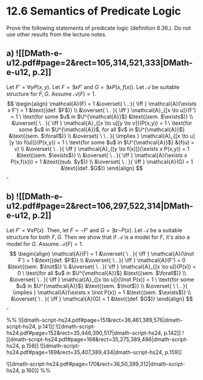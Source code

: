
# 12.6        Semantics of Predicate Logic
Prove the following statements of predicate logic (definition 6.36.). Do not use other results from the lecture notes.

## a) ![[DMath-e-u12.pdf#page=2&rect=105,314,521,333|DMath-e-u12, p.2]]

Let $F' = \forall y P(x, y)$. Let $F = \exists x F'$ and $G = \exists x P(x, f(x))$. Let $\mathcal{A}$ be suitable structure for $F, G$. Assume $\mathcal{A}(F) = 1$. 
$$
\begin{align}
\mathcal{A}(F) = 1 &\overset{ \ . }{ \iff } \mathcal{A}(\exists x F') = 1 &\text{(def. $F$)} \\
&\overset{ \ . }{ \iff } \mathcal{A}_{[x \to u]}(F') = 1 \ \text{for some $u$ in $U^{\mathcal{A}}$} &\text{(sem. $\exists$)} \\
&\overset{ \ . }{ \iff } \mathcal{A}_{[x \to u][y \to v]}(P(x,y)) = 1 \ \text{for some $u$ in $U^{\mathcal{A}}$, for all $v$ in $U^{\mathcal{A}}$} &\text{(sem. $\forall$)} \\
&\overset{ \ \ . }{ \implies } \mathcal{A}_{[x \to u][y \to f(u)]}(P(x,y)) = 1 \ \text{for some $u$ in $U^{\mathcal{A}}$} &(f(u) = v) \\
&\overset{ \ . }{ \iff } \mathcal{A}_{[y \to f(x)]}(\exists x P(x,y)) = 1 &\text{(sem. $\exists$)} \\
&\overset{ \ . }{ \iff } \mathcal{A}(\exists x P(x,f(x))) = 1 &\text{(sub. $y$)} \\
&\overset{ \ . }{ \iff } \mathcal{A}(G) = 1 &\text{(def. $G$)}
\end{align}
$$
$\square$

## b) ![[DMath-e-u12.pdf#page=2&rect=106,297,522,314|DMath-e-u12, p.2]]

Let $F' = \forall x P(x)$. Then, let $F = \lnot F'$ and $G = \exists x \lnot P(x)$. Let $\mathcal{A}$ be a suitable structure for both $F, G$. Then we show that if $\mathcal{A}$ is a model for $F$, it's also a model for $G$. Assume $\mathcal{A}(F) = 1$.
$$
\begin{align}
\mathcal{A}(F) = 1 &\overset{ \ . }{ \iff } \mathcal{A}(\lnot F') = 1 &\text{(def. $F$)} \\
&\overset{ \ . }{ \iff } \mathcal{A}(F') = 0 &\text{(sem. $\lnot$)} \\
&\overset{ \ . }{ \iff } \mathcal{A}_{[x \to u]}(P(x)) = 0 \ \text{for all $u$ in $U^{\mathcal{A}}$} &\text{(sem. $\forall$)} \\
&\overset{ \ . }{ \iff } \mathcal{A}_{[x \to u]}(\lnot P(x)) = 1 \ \text{for some $u$ in $U^{\mathcal{A}}$} &\text{(sem. $\lnot$)} \\
&\overset{ \ \ . }{ \implies } \mathcal{A}(\exists x \lnot P(x)) = 1 &\text{(sem. $\exists$)} \\
&\overset{ \ . }{ \iff } \mathcal{A}(G) = 1 &\text{(def. $G$)}
\end{align}
$$
$\square$




%% 
![[dmath-script-hs24.pdf#page=151&rect=36,461,389,576|dmath-script-hs24, p.141]]
![[dmath-script-hs24.pdf#page=152&rect=35,446,390,517|dmath-script-hs24, p.142]]
![[dmath-script-hs24.pdf#page=168&rect=35,275,389,486|dmath-script-hs24, p.158]]
![[dmath-script-hs24.pdf#page=169&rect=35,407,389,434|dmath-script-hs24, p.159]]

![[dmath-script-hs24.pdf#page=170&rect=36,50,389,312|dmath-script-hs24, p.160]]
 %%